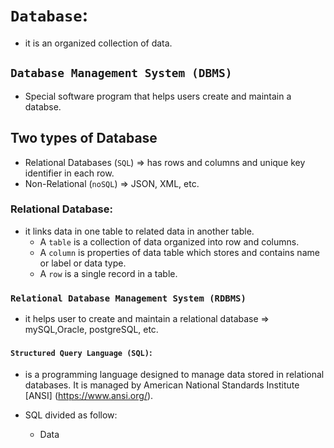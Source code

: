 # `Database`:
   - it is an organized collection of data. 
## `Database Management System (DBMS)`
  - Special software program that helps users create and maintain a databse.
## Two types of Database  
   - Relational Databases (`SQL`) => has rows and columns and unique key identifier in each row.    
   - Non-Relational (`noSQL`) => JSON, XML, etc.
### Relational Database:
+ it links data in one table to related data in another table. 
     - A `table` is a collection of data organized into row and columns.
     - A `column` is properties of data table which stores and contains name or label or data type. 
     - A `row` is a single record in a table. 
### `Relational Database Management System (RDBMS)` 
 + it helps user to create and maintain a relational database => mySQL,Oracle, postgreSQL, etc.
#### `Structured Query Language (SQL)`:
 + is a programming language designed to manage data stored in relational databases. It is managed by American National Standards Institute [ANSI]  (https://www.ansi.org/).


+ SQL divided as follow:
     - Data 

